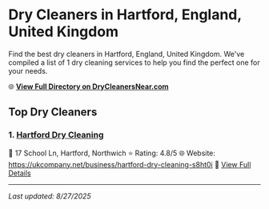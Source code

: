 # Dry Cleaners in Hartford, England, United Kingdom

Find the best dry cleaners in Hartford, England, United Kingdom. We've compiled a list of 1 dry cleaning services to help you find the perfect one for your needs.

🌐 **[View Full Directory on DryCleanersNear.com](https://drycleanersnear.com/city/United%20Kingdom/England/Hartford)**

## Top Dry Cleaners

### 1. [Hartford Dry Cleaning](https://drycleanersnear.com/dryCleaner/6896ac0986a2a96145ad5321/hartford-dry-cleaning)
📍 17 School Ln, Hartford, Northwich
⭐ Rating: 4.8/5
🌐 Website: https://ukcompany.net/business/hartford-dry-cleaning-s8ht0i
🔗 [View Full Details](https://drycleanersnear.com/dryCleaner/6896ac0986a2a96145ad5321/hartford-dry-cleaning)


---

*Last updated: 8/27/2025*
